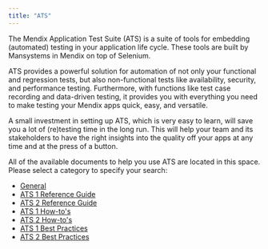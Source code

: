 ```yaml
---
title: "ATS"
---
```


The Mendix Application Test Suite (ATS) is a suite of tools for embedding (automated) testing in your application life cycle. These tools are built by Mansystems in Mendix on top of Selenium.

ATS provides a powerful solution for automation of not only your functional and regression tests, but also non-functional tests like availability, security, and performance testing. Furthermore, with functions like test case recording and data-driven testing, it provides you with everything you need to make testing your Mendix apps quick, easy, and versatile.

A small investment in setting up ATS, which is very easy to learn, will save you a lot of (re)testing time in the long run. This will help your team and its stakeholders to have the right insights into the quality off your apps at any time and at the press of a button.

All of the available documents to help you use ATS are located in this space. Please select a category to specify your search: 

* [General](general)
* [ATS 1 Reference Guide](refguide/rg-version-1)
* [ATS 2 Reference Guide](refguide/rg-version-2)
* [ATS 1 How-to's](howtos/ht-version-1)
* [ATS 2 How-to's](howtos/ht-version-2)
* [ATS 1 Best Practices](bestpractices/bp-version-1)
* [ATS 2 Best Practices](bestpractices/bp-version-2)
